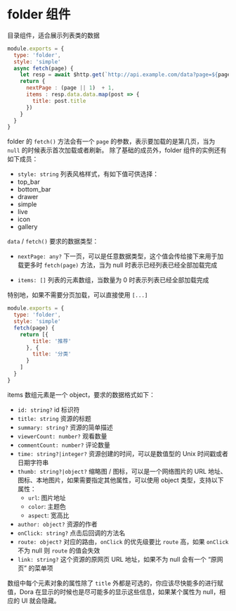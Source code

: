 # folder 组件

目录组件，适合展示列表类的数据
  
```javascript
module.exports = {
  type: 'folder',
  style: 'simple'
  async fetch(page) {
    let resp = await $http.get(`http://api.example.com/data?page=${page || 1}`)
    return {
      nextPage : (page || 1)  + 1,
      items : resp.data.data.map(post => {
        title: post.title
      })
    }
  }
}
```
folder 的 `fetch()` 方法会有一个 `page` 的参数，表示要加载的是第几页，当为 `null` 的时候表示首次加载或者刷新。
除了基础的成员外，folder 组件的实例还有如下成员：
 - `style: string` 列表风格样式，有如下值可供选择：
  - top_bar
  - bottom_bar
  - drawer
  - simple
  - live
  - icon
  - gallery


`data` / `fetch()` 要求的数据类型：

  - `nextPage: any?` 下一页，可以是任意数据类型，这个值会传给接下来用于加载更多时 `fetch(page)` 方法，当为 null 时表示已经列表已经全部加载完成

  - `items: []` 列表的元素数组，当数量为 0 时表示列表已经全部加载完成
  
特别地，如果不需要分页加载，可以直接使用 `[...]`
```javascript
module.exports = {
  type: 'folder',
  style: 'simple'
  fetch(page) {
    return [{
        title: '推荐'
      }, {
        title: '分类'
      }
    ]
  }
}
```
items 数组元素是一个 object，要求的数据格式如下：
 - `id: string?` id 标识符
 - `title: string` 资源的标题
 - `summary: string?` 资源的简单描述
 - `viewerCount: number?` 观看数量
 - `commentCount: number?` 评论数量
 - `time: string?|integer?` 资源创建的时间，可以是数值型的 Unix 时间戳或者日期字符串
 - `thumb: string?|object?` 缩略图 / 图标，可以是一个网络图片的 URL 地址、图标、本地图片，如果需要指定其他属性，可以使用 object 类型，支持以下属性：
   - `url`: 图片地址
   - `color`: 主题色
   - `aspect`: 宽高比
 - `author: object?` 资源的作者
 - `onClick: string?` 点击后回调的方法名
 - `route: object?` 对应的路由，`onClick` 的优先级要比 `route` 高，如果 `onClick` 不为 null 则 `route` 的值会失效
 - `link: string?` 这个资源的原网页 URL 地址，如果不为 null 会有一个 “原网页” 的菜单项

数组中每个元素对象的属性除了 `title` 外都是可选的，你应该尽快能多的进行赋值，Dora 在显示的时候也是尽可能多的显示这些信息，如果某个属性为 null，相应的 UI 就会隐藏。